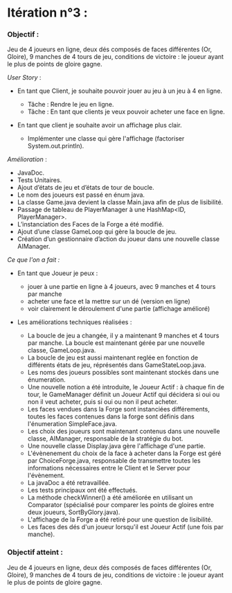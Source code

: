 <h1>Itération n°3 :</h1>

<h3>Objectif :</h3> 
Jeu de 4 joueurs en ligne, deux dés composés de faces différentes (Or, Gloire), 9 manches de 4 tours de jeu, conditions de victoire : le joueur ayant le plus de points de gloire gagne.</br>

<i>User Story</i> : 
- En tant que Client, je souhaite pouvoir jouer au jeu à un jeu à 4 en ligne.
	- Tâche : Rendre le jeu en ligne.
	- Tâche : En tant que clients je veux pouvoir acheter une face en ligne.
	
- En tant que client je souhaite avoir un affichage plus clair.
	- Implémenter une classe qui gère l'affichage (factoriser System.out.println).

<i>Amélioration</i> : 
- JavaDoc.
- Tests Unitaires.
- Ajout d’états de jeu et d’états de tour de boucle.
- Le nom des joueurs est passé en énum java.
- La classe Game.java devient la classe Main.java afin de plus de lisibilité.
- Passage de tableau de PlayerManager à une HashMap<ID, PlayerManager>.
- L’instanciation des Faces de la Forge a été modifié.
- Ajout d’une classe GameLoop qui gère la boucle de jeu.
- Création d’un gestionnaire d’action du joueur dans une nouvelle classe AIManager.

<i>Ce que l'on a fait :</i>

- En tant que Joueur je peux :
	- jouer à une partie en ligne à 4 joueurs, avec 9 manches et 4 tours par manche
	- acheter une face et la mettre sur un dé (version en ligne)
	- voir clairement le déroulement d'une partie (affichage amélioré)

- Les améliorations techniques réalisées :
	- La boucle de jeu a changée, il y a maintenant 9 manches et 4 tours par manche. La boucle est maintenant gérée par une nouvelle classe, GameLoop.java.
	- La boucle de jeu est aussi maintenant reglée en fonction de différents états de jeu, réprésentés dans GameStateLoop.java.
	- Les noms des joueurs possibles sont maintenant stockés dans une énumeration.
	- Une nouvelle notion a été introduite, le Joueur Actif : à chaque fin de tour, le GameManager définit un Joueur Actif qui décidera si oui ou non il veut acheter, puis si oui ou non il peut acheter.
	- Les faces vendues dans la Forge sont instanciées différements, toutes les faces contenues dans la forge sont définis dans l'énumeration SimpleFace.java.
	- Les choix des joueurs sont maintenant contenus dans une nouvelle classe, AIManager, responsable de la stratégie du bot.
	- Une nouvelle classe Display.java gère l'affichage d'une partie.
	- L'évènenement du choix de la face à acheter dans la Forge est géré par ChoiceForge.java, responsable de transmettre toutes les informations nécessaires entre le Client et le Server pour l'évènement. 
	- La javaDoc a été retravaillée.
	- Les tests principaux ont été effectués.
	- La méthode checkWinner() a été améliorée en utilisant un Comparator (spécialisé pour comparer les points de gloires entre deux joueurs, SortByGlory.java).
	- L'affichage de la Forge a été retiré pour une question de lisibilité.
	- Les faces des dés d'un joueur lorsqu'il est Joueur Actif (une fois par manche).
	
 <h3>Objectif atteint :</h3> 
Jeu de 4 joueurs en ligne, deux dés composés de faces différentes (Or, Gloire), 9 manches de 4 tours de jeu, conditions de victoire : le joueur ayant le plus de points de gloire gagne.</br>
